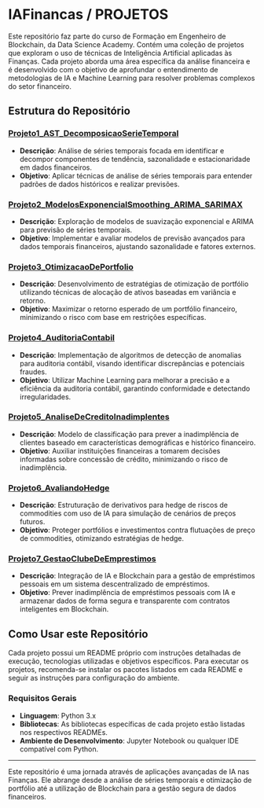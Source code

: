 # IAFinancas / PROJETOS

Este repositório faz parte do curso de Formação em Engenheiro de Blockchain, da Data Science Academy. Contém uma coleção de projetos que exploram o uso de técnicas de Inteligência Artificial aplicadas às Finanças. Cada projeto aborda uma área específica da análise financeira e é desenvolvido com o objetivo de aprofundar o entendimento de metodologias de IA e Machine Learning para resolver problemas complexos do setor financeiro.

## Estrutura do Repositório

### [Projeto1_AST_DecomposicaoSerieTemporal](https://github.com/MichelleBouhid/IAFinancas/tree/main/PROJETOS/Projeto1_AST_DecomposicaoSerieTemporal)

- **Descrição**: Análise de séries temporais focada em identificar e decompor componentes de tendência, sazonalidade e estacionaridade em dados financeiros.
- **Objetivo**: Aplicar técnicas de análise de séries temporais para entender padrões de dados históricos e realizar previsões.

### [Projeto2_ModelosExponencialSmoothing_ARIMA_SARIMAX](https://github.com/MichelleBouhid/IAFinancas/tree/main/PROJETOS/Projeto2_ModelosExponencialSmoothing_ARIMA_SARIMAX)

- **Descrição**: Exploração de modelos de suavização exponencial e ARIMA para previsão de séries temporais.
- **Objetivo**: Implementar e avaliar modelos de previsão avançados para dados temporais financeiros, ajustando sazonalidade e fatores externos.

### [Projeto3_OtimizacaoDePortfolio](https://github.com/MichelleBouhid/IAFinancas/tree/main/PROJETOS/Projeto3_OtimizacaoDePortfolio)
- **Descrição**: Desenvolvimento de estratégias de otimização de portfólio utilizando técnicas de alocação de ativos baseadas em variância e retorno.
- **Objetivo**: Maximizar o retorno esperado de um portfólio financeiro, minimizando o risco com base em restrições específicas.

### [Projeto4_AuditoriaContabil](https://github.com/MichelleBouhid/IAFinancas/tree/main/PROJETOS/Projeto4_AuditoriaContabil)

- **Descrição**: Implementação de algoritmos de detecção de anomalias para auditoria contábil, visando identificar discrepâncias e potenciais fraudes.
- **Objetivo**: Utilizar Machine Learning para melhorar a precisão e a eficiência da auditoria contábil, garantindo conformidade e detectando irregularidades.

### [Projeto5_AnaliseDeCreditoInadimplentes](https://github.com/MichelleBouhid/IAFinancas/tree/main/PROJETOS/Projeto5_AnaliseDeCreditoInadimplentes)

- **Descrição**: Modelo de classificação para prever a inadimplência de clientes baseado em características demográficas e histórico financeiro.
- **Objetivo**: Auxiliar instituições financeiras a tomarem decisões informadas sobre concessão de crédito, minimizando o risco de inadimplência.

### [Projeto6_AvaliandoHedge](https://github.com/MichelleBouhid/IAFinancas/tree/main/PROJETOS/Projeto6_AvaliandoHedge)

- **Descrição**: Estruturação de derivativos para hedge de riscos de commodities com uso de IA para simulação de cenários de preços futuros.
- **Objetivo**: Proteger portfólios e investimentos contra flutuações de preço de commodities, otimizando estratégias de hedge.

### [Projeto7_GestaoClubeDeEmprestimos](https://github.com/MichelleBouhid/IAFinancas/tree/main/PROJETOS/Projeto7_GestaoClubeDeEmprestimos)
- **Descrição**: Integração de IA e Blockchain para a gestão de empréstimos pessoais em um sistema descentralizado de empréstimos.
- **Objetivo**: Prever inadimplência de empréstimos pessoais com IA e armazenar dados de forma segura e transparente com contratos inteligentes em Blockchain.

## Como Usar este Repositório

Cada projeto possui um README próprio com instruções detalhadas de execução, tecnologias utilizadas e objetivos específicos. Para executar os projetos, recomenda-se instalar os pacotes listados em cada README e seguir as instruções para configuração do ambiente.

### Requisitos Gerais

- **Linguagem**: Python 3.x
- **Bibliotecas**: As bibliotecas específicas de cada projeto estão listadas nos respectivos READMEs.
- **Ambiente de Desenvolvimento**: Jupyter Notebook ou qualquer IDE compatível com Python.

---

Este repositório é uma jornada através de aplicações avançadas de IA nas Finanças. Ele abrange desde a análise de séries temporais e otimização de portfólio até a utilização de Blockchain para a gestão segura de dados financeiros.


